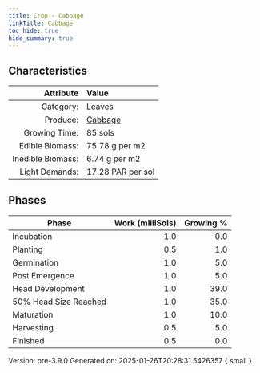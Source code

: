 ```yaml
---
title: Crop - Cabbage
linkTitle: Cabbage
toc_hide: true
hide_summary: true
---
```


## Characteristics

| Attribute      | Value |
|--------:|:------|
|Category:|Leaves|
|Produce:|[Cabbage](/docs/definitions/resource/cabbage)|
|Growing Time:|85 sols|
|Edible Biomass:|75.78 g per m2|
|Inedible Biomass:|6.74 g per m2|
|Light Demands:|17.28 PAR per sol|

## Phases

| Phase           | Work (milliSols) | Growing % |
|-----------|------:|--------:|
|Incubation|1.0|0.0|
|Planting|0.5|1.0|
|Germination|1.0|5.0|
|Post Emergence|1.0|5.0|
|Head Development|1.0|39.0|
|50% Head Size Reached|1.0|35.0|
|Maturation|1.0|10.0|
|Harvesting|0.5|5.0|
|Finished|0.5|0.0|

Version: pre-3.9.0 Generated on: 2025-01-26T20:28:31.5426357
{.small }